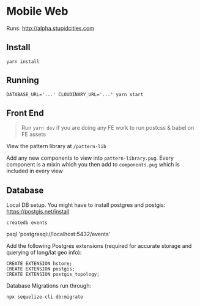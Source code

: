 # Mobile Web

Runs: http://alpha.stupidcities.com

## Install

```
yarn install
```

## Running

```
DATABASE_URL='...' CLOUDINARY_URL='...' yarn start
```

## Front End

> Run `yarn dev` if you are doing any FE work to run postcss & babel on FE assets

View the pattern library at `/pattern-lib`

Add any new components to view into `pattern-library.pug`. Every component is a mixin which you then add to `components.pug` which is included in every view


## Database

Local DB setup. You might have to install postgres and postgis: https://postgis.net/install

```
createdb events
```

psql 'postgresql://localhost:5432/events'

Add the following Postgres extensions (required for accurate storage and querying of long/lat geo info):

```
CREATE EXTENSION hstore;
CREATE EXTENSION postgis;
CREATE EXTENSION postgis_topology;
```

Database Migrations run through:

```
npx sequelize-cli db:migrate
```

